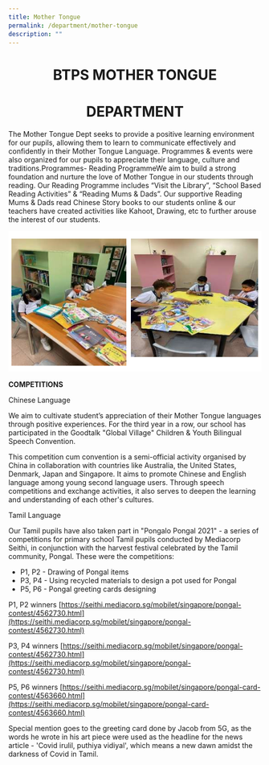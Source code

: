 ```yaml
---
title: Mother Tongue
permalink: /department/mother-tongue
description: ""
---
```

<h1><center> BTPS MOTHER TONGUE </center></H1>
	<h1><center>DEPARTMENT</center></h1>


The Mother Tongue Dept seeks to provide a positive learning environment for our pupils, allowing them to learn to communicate effectively and confidently in their Mother Tongue Language.  Programmes & events were also organized for our pupils to appreciate their language, culture and traditions.Programmes- Reading ProgrammeWe aim to build a strong foundation and nurture the love of Mother Tongue in our students through reading.  Our Reading Programme includes “Visit the Library”, “School Based Reading Activities” & “Reading Mums & Dads”.  Our supportive Reading Mums & Dads read Chinese Story books to our students online & our teachers have created activities like Kahoot, Drawing, etc to further arouse the interest of our students.

![](/images/mother%20tongue.png)

**COMPETITIONS**

Chinese Language

We aim to cultivate student’s appreciation of their Mother Tongue languages through positive experiences.  For the third year in a row, our school has participated in the Goodtalk "Global Village" Children & Youth Bilingual Speech Convention. 

This competition cum convention is a semi-official activity organised by China in collaboration with countries like Australia, the United States, Denmark, Japan and Singapore. It aims to promote Chinese and English language among young second language users. Through speech competitions and exchange activities, it also serves to deepen the learning and understanding of each other's cultures.

Tamil Language

Our Tamil pupils have also taken part in "Pongalo Pongal 2021" - a series of competitions for primary school Tamil pupils conducted by Mediacorp Seithi, in conjunction with the harvest festival celebrated by the Tamil community, Pongal. These were the competitions: 

* P1, P2 - Drawing of Pongal items 
* P3, P4 - Using recycled materials to design a pot used for Pongal 
* P5, P6 - Pongal greeting cards designing 

P1, P2 winners
[https://seithi.mediacorp.sg/mobilet/singapore/pongal-contest/4562730.html](https://seithi.mediacorp.sg/mobilet/singapore/pongal-contest/4562730.html)

P3, P4 winners
[https://seithi.mediacorp.sg/mobilet/singapore/pongal-contest/4562730.html](https://seithi.mediacorp.sg/mobilet/singapore/pongal-contest/4562730.html)

P5, P6 winners
[https://seithi.mediacorp.sg/mobilet/singapore/pongal-card-contest/4563660.html](https://seithi.mediacorp.sg/mobilet/singapore/pongal-card-contest/4563660.html)

Special mention goes to the greeting card done by Jacob from 5G, as the words he wrote in his art piece were used as the headline for the news article - 'Covid irulil, puthiya vidiyal', which means a new dawn amidst the darkness of Covid in Tamil. 